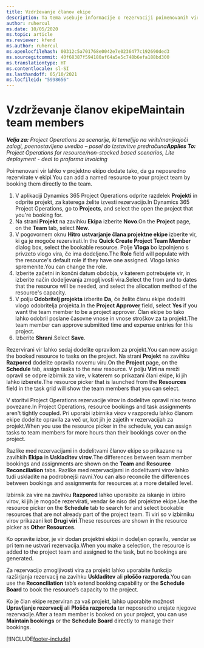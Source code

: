 ```yaml
---
title: Vzdrževanje članov ekipe
description: Ta tema vsebuje informacije o rezervaciji poimenovanih virov projektne ekipe in njihovi dodelitvi opravilom.
author: ruhercul
ms.date: 10/05/2020
ms.topic: article
ms.reviewer: kfend
ms.author: ruhercul
ms.openlocfilehash: 00312c5a701768e0042e7e0236477c192690ded3
ms.sourcegitcommit: 40f68387f594180af64a5e5c748b6efa188bd300
ms.translationtype: HT
ms.contentlocale: sl-SI
ms.lasthandoff: 05/10/2021
ms.locfileid: "5998656"
---
```

# <a name="maintain-team-members"></a><span data-ttu-id="9b565-103">Vzdrževanje članov ekipe</span><span class="sxs-lookup"><span data-stu-id="9b565-103">Maintain team members</span></span>

<span data-ttu-id="9b565-104">_**Velja za:** Project Operations za scenarije, ki temeljijo na virih/manjkajoči zalogi, poenostavljeno uvedbo – posel do izstavitve predračuna_</span><span class="sxs-lookup"><span data-stu-id="9b565-104">_**Applies To:** Project Operations for resource/non-stocked based scenarios, Lite deployment - deal to proforma invoicing_</span></span>

<span data-ttu-id="9b565-105">Poimenovani vir lahko v projektno ekipo dodate tako, da ga neposredno rezervirate v ekipi.</span><span class="sxs-lookup"><span data-stu-id="9b565-105">You can add a named resource to your project team by booking them directly to the team.</span></span>

1. <span data-ttu-id="9b565-106">V aplikaciji Dynamics 365 Project Operations odprite razdelek **Projekti** in odprite projekt, za katerega želite izvesti rezervacijo.</span><span class="sxs-lookup"><span data-stu-id="9b565-106">In Dynamics 365 Project Operations, go to **Projects**, and select the open the project that you're booking for.</span></span>
2. <span data-ttu-id="9b565-107">Na strani **Projekt** na zavihku **Ekipa** izberite **Novo**.</span><span class="sxs-lookup"><span data-stu-id="9b565-107">On the **Project** page, on the **Team** tab, select **New**.</span></span> 
3. <span data-ttu-id="9b565-108">V pogovornem oknu **Hitro ustvarjanje člana projektne ekipe** izberite vir, ki ga je mogoče rezervirati.</span><span class="sxs-lookup"><span data-stu-id="9b565-108">In the **Quick Create Project Team Member** dialog box, select the bookable resource.</span></span> <span data-ttu-id="9b565-109">Polje **Vloga** bo izpolnjeno s privzeto vlogo vira, če ima dodeljeno.</span><span class="sxs-lookup"><span data-stu-id="9b565-109">The **Role** field will populate with the resource's default role if they have one assigned.</span></span> <span data-ttu-id="9b565-110">Vlogo lahko spremenite.</span><span class="sxs-lookup"><span data-stu-id="9b565-110">You can change the role.</span></span> 
4. <span data-ttu-id="9b565-111">Izberite začetni in končni datum obdobja, v katerem potrebujete vir, in izberite način dodeljevanja zmogljivosti vira.</span><span class="sxs-lookup"><span data-stu-id="9b565-111">Select the from and to dates that the resource will be needed, and select the allocation method of the resource's capacity.</span></span> 
5. <span data-ttu-id="9b565-112">V polju **Odobritelj projekta** izberite **Da**, če želite članu ekipe dodeliti vlogo odobritelja projekta.</span><span class="sxs-lookup"><span data-stu-id="9b565-112">In the **Project Approver** field, select **Yes** if you want the team member to be a project approver.</span></span> <span data-ttu-id="9b565-113">Član ekipe bo tako lahko odobril poslane časovne vnose in vnose stroškov za ta projekt.</span><span class="sxs-lookup"><span data-stu-id="9b565-113">The team member can approve submitted time and expense entries for this project.</span></span> 
6. <span data-ttu-id="9b565-114">Izberite **Shrani**.</span><span class="sxs-lookup"><span data-stu-id="9b565-114">Select **Save**.</span></span>

<span data-ttu-id="9b565-115">Rezervirani vir lahko sedaj dodelite opravilom za projekt.</span><span class="sxs-lookup"><span data-stu-id="9b565-115">You can now assign the booked resource to tasks on the project.</span></span> <span data-ttu-id="9b565-116">Na strani **Projekt** na zavihku **Razpored** dodelite opravila novemu viru.</span><span class="sxs-lookup"><span data-stu-id="9b565-116">On the **Project** page, on the **Schedule** tab, assign tasks to the new resource.</span></span> <span data-ttu-id="9b565-117">V polju **Viri** na mreži opravil se odpre izbirnik za vire, v katerem so prikazani člani ekipe, ki jih lahko izberete.</span><span class="sxs-lookup"><span data-stu-id="9b565-117">The resource picker that is launched from the **Resources** field in the task grid will show the team members that you can select.</span></span>


<span data-ttu-id="9b565-118">V storitvi Project Operations rezervacije virov in dodelitve opravil niso tesno povezane.</span><span class="sxs-lookup"><span data-stu-id="9b565-118">In Project Operations, resource bookings and task assignments aren't tightly coupled.</span></span> <span data-ttu-id="9b565-119">Pri uporabi izbirnika virov v razporedu lahko članom ekipe dodelite opravila za več ur, kot jih je zajetih v rezervacijah za projekt.</span><span class="sxs-lookup"><span data-stu-id="9b565-119">When you use the resource picker in the schedule, you can assign tasks to team members for more hours than their bookings cover on the project.</span></span>

<span data-ttu-id="9b565-120">Razlike med rezervacijami in dodelitvami članov ekipe so prikazane na zavihkih **Ekipa** in **Uskladitev virov**.</span><span class="sxs-lookup"><span data-stu-id="9b565-120">The differences between team member bookings and assignments are shown on the **Team** and **Resource Reconciliation** tabs.</span></span> <span data-ttu-id="9b565-121">Razlike med rezervacijami in dodelitvami virov lahko tudi uskladite na podrobnejši ravni.</span><span class="sxs-lookup"><span data-stu-id="9b565-121">You can also reconcile the differences between bookings and assignments for resources at a more detailed level.</span></span>

<span data-ttu-id="9b565-122">Izbirnik za vire na zavihku **Razpored** lahko uporabite za iskanje in izbiro virov, ki jih je mogoče rezervirati, vendar še niso del projektne ekipe.</span><span class="sxs-lookup"><span data-stu-id="9b565-122">Use the resource picker on the **Schedule** tab to search for and select bookable resources that are not already part of the project team.</span></span> <span data-ttu-id="9b565-123">Ti viri so v izbirniku virov prikazani kot **Drugi viri**.</span><span class="sxs-lookup"><span data-stu-id="9b565-123">These resources are shown in the resource picker as **Other Resources**.</span></span>

<span data-ttu-id="9b565-124">Ko opravite izbor, je vir dodan projektni ekipi in dodeljen opravilu, vendar se pri tem ne ustvari rezervacija.</span><span class="sxs-lookup"><span data-stu-id="9b565-124">When you make a selection, the resource is added to the project team and assigned to the task, but no bookings are generated.</span></span>

<span data-ttu-id="9b565-125">Za rezervacijo zmogljivosti vira za projekt lahko uporabite funkcijo razširjanja rezervacij na zavihku **Uskladitev** ali **ploščo razporeda**.</span><span class="sxs-lookup"><span data-stu-id="9b565-125">You can use the **Reconciliation** tab’s extend booking capability or the **Schedule Board** to book the resource’s capacity to the project.</span></span>

<span data-ttu-id="9b565-126">Ko je član ekipe rezerviran za vaš projekt, lahko uporabite možnost **Upravljanje rezervacij** ali **Plošča razporeda** ter neposredno urejate njegove rezervacije.</span><span class="sxs-lookup"><span data-stu-id="9b565-126">After a team member is booked on your project, you can use **Maintain bookings** or the **Schedule Board** directly to manage their bookings.</span></span>


[!INCLUDE[footer-include](../includes/footer-banner.md)]